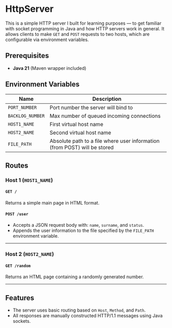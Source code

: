 # HttpServer

This is a simple HTTP server I built for learning purposes — to get familiar with socket programming in Java and how HTTP servers work in general. It allows clients to make `GET` and `POST` requests to two hosts, which are configurable via environment variables.

## Prerequisites

- **Java 21** (Maven wrapper included)

## Environment Variables

| Name             | Description                                                               |
| ---------------- | ------------------------------------------------------------------------- |
| `PORT_NUMBER`    | Port number the server will bind to                                       |
| `BACKLOG_NUMBER` | Max number of queued incoming connections                                 |
| `HOST1_NAME`     | First virtual host name                                                   |
| `HOST2_NAME`     | Second virtual host name                                                  |
| `FILE_PATH`      | Absolute path to a file where user information (from POST) will be stored |

## Routes

### Host 1 (`HOST1_NAME`)

#### `GET /`

Returns a simple main page in HTML format.

#### `POST /user`

- Accepts a JSON request body with: `name`, `surname`, and `status`.
- Appends the user information to the file specified by the `FILE_PATH` environment variable.

---

### Host 2 (`HOST2_NAME`)

#### `GET /random`

Returns an HTML page containing a randomly generated number.

---

## Features

- The server uses basic routing based on `Host`, `Method`, and `Path`.
- All responses are manually constructed HTTP/1.1 messages using Java sockets.
